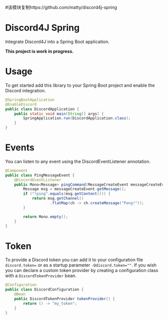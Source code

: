 #该模块复制https://github.com/matty/discord4j-spring
# Discord4J Spring
Integrate Discord4J into a Spring Boot application.

**This project is work in progress.**

# Usage
To get started add this library to your Spring Boot project and enable the Discord integration.

```java
@SpringBootApplication
@EnableDiscord
public class DiscordApplication {
    public static void main(String[] args) {
        SpringApplication.run(DiscordApplication.class);
    }
}
```

# Events
You can listen to any event using the DiscordEventListener annotation.

```java
@Component
public class PingMessageEvent {
    @DiscordEventListener
    public Mono<Message> pingCommand(MessageCreateEvent messageCreateEvent) {
        Message msg = messageCreateEvent.getMessage();
        if ("!ping".equals(msg.getContent())) {
            return msg.getChannel()
                    .flatMap(ch -> ch.createMessage("Pong!"));
        }

        return Mono.empty();
    }
}
```

# Token

To provide a Discord token you can add it to your configuration file ``discord.token=`` or as a startup parameter ``-Ddiscord.token=""``. If you wish you can declare a custom token provider by creating a configuration class with a ``DiscordTokenProvider`` bean.

```java
@Configuration
public class DiscordConfiguration {
    @Bean
    public DiscordTokenProvider tokenProvider() {
        return () -> "my_token";
    }
}
```

